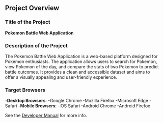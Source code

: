 ## Project Overview
### Title of the Project
**Pokemon Battle Web Application**
### Description of the Project
The Pokemon Battle Web Application is a web-based platform designed for Pokemon enthusiasts. The application allows users to search for Pokemon, view Pokemon of the day, and compare the stats of two Pokemon to predict battle outcomes. It provides a clean and accessible dataset and aims to offer a visually appealing and user-friendly experience.
### Target Browsers
-**Desktop Browsers**:
-Google Chrome
-Mozilla Firefox
-Microsoft Edge
-Safari
-**Mobile Browsers**:
-iOS Safari
-Android Chrome
-Android Firefox

See the [Developer Manual](docs.md) for more info.
